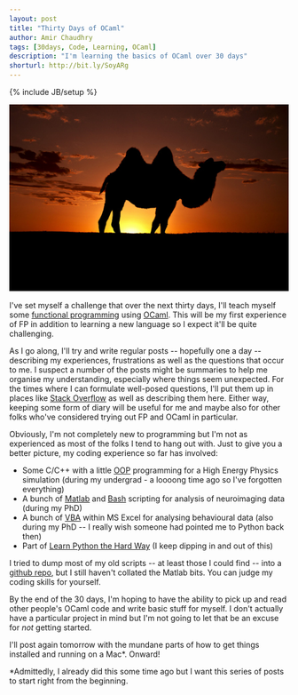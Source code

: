 ```yaml
---
layout: post
title: "Thirty Days of OCaml"
author: Amir Chaudhry
tags: [30days, Code, Learning, OCaml]
description: "I'm learning the basics of OCaml over 30 days"
shorturl: http://bit.ly/SoyARg
---
```

{% include JB/setup %}

[![Bactrian Camel Silhouette](/images/ocaml-30days/camel-bactrian-silhouette.jpg)](http://www.flickr.com/photos/jeremyandchanel/6131620285/)

I've set myself a challenge that over the next thirty days, I'll teach myself some [functional programming][] using [OCaml][].  This will be my first experience of FP in addition to learning a new language so I expect it'll be quite challenging.  

As I go along, I'll try and write regular posts -- hopefully one a day -- describing my experiences, frustrations as well as the questions that occur to me.  I suspect a number of the posts might be summaries to help me organise my understanding, especially where things seem unexpected.  For the times where I can formulate well-posed questions, I'll put them up in places like [Stack Overflow][] as well as describing them here.  Either way, keeping some form of diary will be useful for me and maybe also for other folks who've considered trying out FP and OCaml in particular.

Obviously, I'm not completely new to programming but I'm not as experienced as most of the folks I tend to hang out with. Just to give you a better picture, my coding experience so far has involved:

- Some C/C++ with a little [OOP][] programming for a High Energy Physics simulation (during my undergrad - a loooong time ago so I've forgotten everything)
- A bunch of [Matlab][] and [Bash][] scripting for analysis of neuroimaging data (during my PhD)
- A bunch of [VBA][] within MS Excel for analysing behavioural data (also during my PhD -- I really wish someone had pointed me to Python back then)
- Part of [Learn Python the Hard Way][] (I keep dipping in and out of this)

I tried to dump most of my old scripts -- at least those I could find -- into a [github repo][], but I still haven't collated the Matlab bits.  You can judge my coding skills for yourself.

By the end of the 30 days, I'm hoping to have the ability to pick up and read other people's OCaml code and write basic stuff for myself.  I don't actually have a particular project in mind but I'm not going to let that be an excuse for *not* getting started.

I'll post again tomorrow with the mundane parts of how to get things installed and running on a Mac\*.  Onward!

<p class="footnote">*Admittedly, I already did this some time ago but I want this series of posts to start right from the beginning.</p>

[functional programming]: http://en.wikipedia.org/wiki/Functional_programming
[OCaml]: http://en.wikipedia.org/wiki/OCaml
[Stack Overflow]: http://stackoverflow.com/questions/tagged/ocaml
[Matlab]: http://www.mathworks.com/products/matlab/
[Bash]: http://en.wikipedia.org/wiki/Bash_(Unix_shell)
[OOP]: http://en.wikipedia.org/wiki/Object-oriented_programming
[VBA]: http://en.wikipedia.org/wiki/Visual_Basic_for_Applications
[Learn Python the Hard Way]: http://learnpythonthehardway.org
[github repo]: https://github.com/amirmc/PhD_stuff
